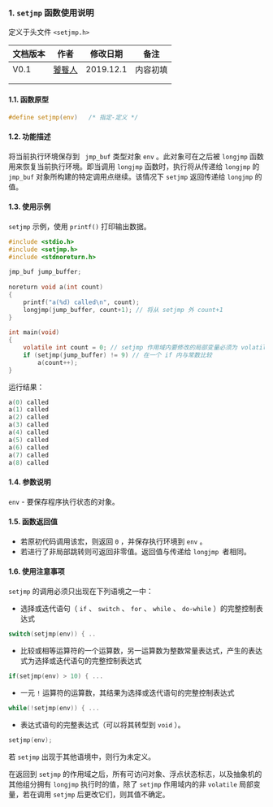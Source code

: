 ### 1. `setjmp` 函数使用说明

定义于头文件 `<setjmp.h>`



| 文档版本 |                         作者                         |  修改日期  |     备注     |
| ------------- | --------------------------------------------- | -------------- | ------------- |
| V0.1         | [饕餮人](admin@taotieren.com) | 2019.12.1 | 内容初填 |
|                  |                                                          |                    |                  |
|                  |                                                          |                    |                  |





#### 1.1. 函数原型

```c
#define setjmp(env)   /* 指定-定义 */
```



#### 1.2. 功能描述

将当前执行环境保存到 ` jmp_buf` 类型对象 `env` 。此对象可在之后被 `longjmp` 函数用来恢复当前执行环境。即当调用 `longjmp` 函数时，执行将从传递给 `longjmp` 的 `jmp_buf` 对象所构建的特定调用点继续。该情况下 `setjmp` 返回传递给 `longjmp` 的值。






#### 1.3. 使用示例

 `setjmp` 示例，使用 `printf()` 打印输出数据。

```c
#include <stdio.h>
#include <setjmp.h>
#include <stdnoreturn.h>
 
jmp_buf jump_buffer;
 
noreturn void a(int count) 
{
    printf("a(%d) called\n", count);
    longjmp(jump_buffer, count+1); // 将从 setjmp 外 count+1
}
 
int main(void)
{
    volatile int count = 0; // setjmp 作用域内要修改的局部变量必须为 volatile
    if (setjmp(jump_buffer) != 9) // 在一个 if 内与常数比较
        a(count++);
}
```

运行结果：

```c
a(0) called
a(1) called
a(2) called
a(3) called
a(4) called
a(5) called
a(6) called
a(7) called
a(8) called
```






#### 1.4. 参数说明

`env` 	- 	要保存程序执行状态的对象。







#### 1.5. 函数返回值

- 若原初代码调用该宏，则返回 `​0`​ ，并保存执行环境到 `env` 。
- 若进行了非局部跳转则可返回非零值。返回值与传递给 `longjmp `者相同。 







#### 1.6. 使用注意事项

`setjmp` 的调用必须只出现在下列语境之一中：

- 选择或迭代语句（ `if` 、 `switch` 、 `for` 、 `while` 、 `do-while` ）的完整控制表达式

```c
switch(setjmp(env)) { ..
```

- 比较或相等运算符的一个运算数，另一运算数为整数常量表达式，产生的表达式为选择或迭代语句的完整控制表达式

```c
if(setjmp(env) > 10) { ...
```

- 一元 `!` 运算符的运算数，其结果为选择或迭代语句的完整控制表达式

```c
while(!setjmp(env)) { ...
```

- 表达式语句的完整表达式（可以将其转型到 `void` ）。

```c
setjmp(env);
```

若 `setjmp` 出现于其他语境中，则行为未定义。

在返回到 `setjmp` 的作用域之后，所有可访问对象、浮点状态标志，以及抽象机的其他组分拥有 `longjmp` 执行时的值，除了 `setjmp` 作用域内的非 `volatile` 局部变量，若在调用 `setjmp` 后更改它们，则其值不确定。
